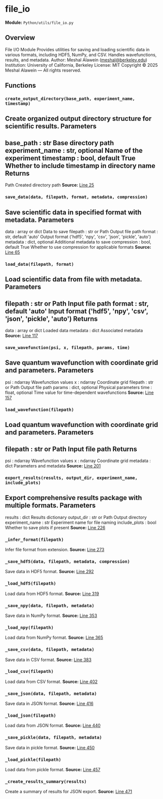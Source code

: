 # file_io
**Module:** `Python/utils/file_io.py`
## Overview
File I/O Module
Provides utilities for saving and loading scientific data in various formats,
including HDF5, NumPy, and CSV. Handles wavefunctions, results, and metadata.
Author: Meshal Alawein (meshal@berkeley.edu)
Institution: University of California, Berkeley
License: MIT
Copyright © 2025 Meshal Alawein — All rights reserved.
## Functions
### `create_output_directory(base_path, experiment_name, timestamp)`
Create organized output directory structure for scientific results.
Parameters
----------
base_path : str
Base directory path
experiment_name : str, optional
Name of the experiment
timestamp : bool, default True
Whether to include timestamp in directory name
Returns
-------
Path
Created directory path
**Source:** [Line 25](Python/utils/file_io.py#L25)
### `save_data(data, filepath, format, metadata, compression)`
Save scientific data in specified format with metadata.
Parameters
----------
data : array or dict
Data to save
filepath : str or Path
Output file path
format : str, default 'auto'
Output format ('hdf5', 'npy', 'csv', 'json', 'pickle', 'auto')
metadata : dict, optional
Additional metadata to save
compression : bool, default True
Whether to use compression for applicable formats
**Source:** [Line 65](Python/utils/file_io.py#L65)
### `load_data(filepath, format)`
Load scientific data from file with metadata.
Parameters
----------
filepath : str or Path
Input file path
format : str, default 'auto'
Input format ('hdf5', 'npy', 'csv', 'json', 'pickle', 'auto')
Returns
-------
data : array or dict
Loaded data
metadata : dict
Associated metadata
**Source:** [Line 117](Python/utils/file_io.py#L117)
### `save_wavefunction(psi, x, filepath, params, time)`
Save quantum wavefunction with coordinate grid and parameters.
Parameters
----------
psi : ndarray
Wavefunction values
x : ndarray
Coordinate grid
filepath : str or Path
Output file path
params : dict, optional
Physical parameters
time : float, optional
Time value for time-dependent wavefunctions
**Source:** [Line 157](Python/utils/file_io.py#L157)
### `load_wavefunction(filepath)`
Load quantum wavefunction with coordinate grid and parameters.
Parameters
----------
filepath : str or Path
Input file path
Returns
-------
psi : ndarray
Wavefunction values
x : ndarray
Coordinate grid
metadata : dict
Parameters and metadata
**Source:** [Line 201](Python/utils/file_io.py#L201)
### `export_results(results, output_dir, experiment_name, include_plots)`
Export comprehensive results package with multiple formats.
Parameters
----------
results : dict
Results dictionary
output_dir : str or Path
Output directory
experiment_name : str
Experiment name for file naming
include_plots : bool
Whether to save plots if present
**Source:** [Line 226](Python/utils/file_io.py#L226)
### `_infer_format(filepath)`
Infer file format from extension.
**Source:** [Line 273](Python/utils/file_io.py#L273)
### `_save_hdf5(data, filepath, metadata, compression)`
Save data in HDF5 format.
**Source:** [Line 292](Python/utils/file_io.py#L292)
### `_load_hdf5(filepath)`
Load data from HDF5 format.
**Source:** [Line 319](Python/utils/file_io.py#L319)
### `_save_npy(data, filepath, metadata)`
Save data in NumPy format.
**Source:** [Line 353](Python/utils/file_io.py#L353)
### `_load_npy(filepath)`
Load data from NumPy format.
**Source:** [Line 365](Python/utils/file_io.py#L365)
### `_save_csv(data, filepath, metadata)`
Save data in CSV format.
**Source:** [Line 383](Python/utils/file_io.py#L383)
### `_load_csv(filepath)`
Load data from CSV format.
**Source:** [Line 402](Python/utils/file_io.py#L402)
### `_save_json(data, filepath, metadata)`
Save data in JSON format.
**Source:** [Line 416](Python/utils/file_io.py#L416)
### `_load_json(filepath)`
Load data from JSON format.
**Source:** [Line 440](Python/utils/file_io.py#L440)
### `_save_pickle(data, filepath, metadata)`
Save data in pickle format.
**Source:** [Line 450](Python/utils/file_io.py#L450)
### `_load_pickle(filepath)`
Load data from pickle format.
**Source:** [Line 457](Python/utils/file_io.py#L457)
### `_create_results_summary(results)`
Create a summary of results for JSON export.
**Source:** [Line 471](Python/utils/file_io.py#L471)